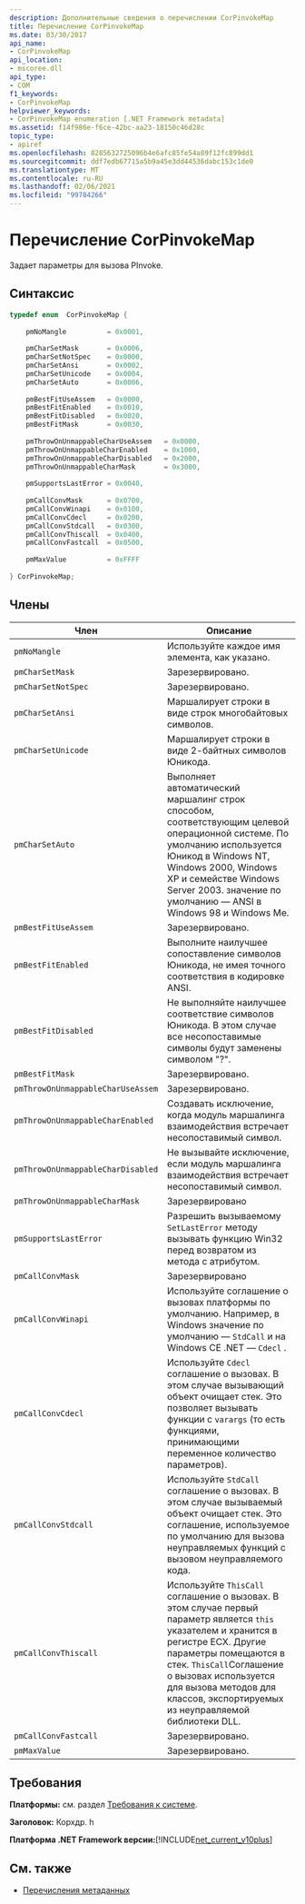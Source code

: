 ```yaml
---
description: Дополнительные сведения о перечислении CorPinvokeMap
title: Перечисление CorPinvokeMap
ms.date: 03/30/2017
api_name:
- CorPinvokeMap
api_location:
- mscoree.dll
api_type:
- COM
f1_keywords:
- CorPinvokeMap
helpviewer_keywords:
- CorPinvokeMap enumeration [.NET Framework metadata]
ms.assetid: f14f986e-f6ce-42bc-aa23-18150c46d28c
topic_type:
- apiref
ms.openlocfilehash: 8285632725096b4e6afc85fe54a89f12fc899dd1
ms.sourcegitcommit: ddf7edb67715a5b9a45e3dd44536dabc153c1de0
ms.translationtype: MT
ms.contentlocale: ru-RU
ms.lasthandoff: 02/06/2021
ms.locfileid: "99784266"
---
```

# <a name="corpinvokemap-enumeration"></a>Перечисление CorPinvokeMap

Задает параметры для вызова PInvoke.  
  
## <a name="syntax"></a>Синтаксис  
  
```cpp  
typedef enum  CorPinvokeMap {  
  
    pmNoMangle          = 0x0001,  
  
    pmCharSetMask       = 0x0006,  
    pmCharSetNotSpec    = 0x0000,  
    pmCharSetAnsi       = 0x0002,  
    pmCharSetUnicode    = 0x0004,  
    pmCharSetAuto       = 0x0006,  
  
    pmBestFitUseAssem   = 0x0000,  
    pmBestFitEnabled    = 0x0010,  
    pmBestFitDisabled   = 0x0020,  
    pmBestFitMask       = 0x0030,  
  
    pmThrowOnUnmappableCharUseAssem   = 0x0000,  
    pmThrowOnUnmappableCharEnabled    = 0x1000,  
    pmThrowOnUnmappableCharDisabled   = 0x2000,  
    pmThrowOnUnmappableCharMask       = 0x3000,  
  
    pmSupportsLastError = 0x0040,
  
    pmCallConvMask      = 0x0700,  
    pmCallConvWinapi    = 0x0100,  
    pmCallConvCdecl     = 0x0200,  
    pmCallConvStdcall   = 0x0300,  
    pmCallConvThiscall  = 0x0400,  
    pmCallConvFastcall  = 0x0500,  
  
    pmMaxValue          = 0xFFFF  
  
} CorPinvokeMap;  
```  
  
## <a name="members"></a>Члены  
  
|Член|Описание|  
|------------|-----------------|  
|`pmNoMangle`|Используйте каждое имя элемента, как указано.|  
|`pmCharSetMask`|Зарезервировано.|  
|`pmCharSetNotSpec`|Зарезервировано.|  
|`pmCharSetAnsi`|Маршалирует строки в виде строк многобайтовых символов.|  
|`pmCharSetUnicode`|Маршалирует строки в виде 2-байтных символов Юникода.|  
|`pmCharSetAuto`|Выполняет автоматический маршалинг строк способом, соответствующим целевой операционной системе. По умолчанию используется Юникод в Windows NT, Windows 2000, Windows XP и семействе Windows Server 2003. значение по умолчанию — ANSI в Windows 98 и Windows Me.|  
|`pmBestFitUseAssem`|Зарезервировано.|  
|`pmBestFitEnabled`|Выполните наилучшее сопоставление символов Юникода, не имея точного соответствия в кодировке ANSI.|  
|`pmBestFitDisabled`|Не выполняйте наилучшее соответствие символов Юникода. В этом случае все несопоставимые символы будут заменены символом "?".|  
|`pmBestFitMask`|Зарезервировано.|  
|`pmThrowOnUnmappableCharUseAssem`|Зарезервировано.|  
|`pmThrowOnUnmappableCharEnabled`|Создавать исключение, когда модуль маршалинга взаимодействия встречает несопоставимый символ.|  
|`pmThrowOnUnmappableCharDisabled`|Не вызывайте исключение, если модуль маршалинга взаимодействия встречает несопоставимый символ.|  
|`pmThrowOnUnmappableCharMask`|Зарезервировано|  
|`pmSupportsLastError`|Разрешить вызываемому `SetLastError` методу вызывать функцию Win32 перед возвратом из метода с атрибутом.|  
|`pmCallConvMask`|Зарезервировано|  
|`pmCallConvWinapi`|Используйте соглашение о вызовах платформы по умолчанию. Например, в Windows значение по умолчанию — `StdCall` и на Windows CE .NET — `Cdecl` .|  
|`pmCallConvCdecl`|Используйте `Cdecl` соглашение о вызовах. В этом случае вызывающий объект очищает стек. Это позволяет вызывать функции с `varargs` (то есть функциями, принимающими переменное количество параметров).|  
|`pmCallConvStdcall`|Используйте `StdCall` соглашение о вызовах. В этом случае вызываемый объект очищает стек. Это соглашение, используемое по умолчанию для вызова неуправляемых функций с вызовом неуправляемого кода.|  
|`pmCallConvThiscall`|Используйте `ThisCall` соглашение о вызовах. В этом случае первый параметр является `this` указателем и хранится в регистре ECX. Другие параметры помещаются в стек. `ThisCall`Соглашение о вызовах используется для вызова методов для классов, экспортируемых из неуправляемой библиотеки DLL.|  
|`pmCallConvFastcall`|Зарезервировано.|  
|`pmMaxValue`|Зарезервировано.|  
  
## <a name="requirements"></a>Требования  

 **Платформы:** см. раздел [Требования к системе](../../get-started/system-requirements.md).  
  
 **Заголовок:** Корхдр. h  
  
 **Платформа .NET Framework версии:**[!INCLUDE[net_current_v10plus](../../../../includes/net-current-v10plus-md.md)]  
  
## <a name="see-also"></a>См. также

- [Перечисления метаданных](metadata-enumerations.md)
